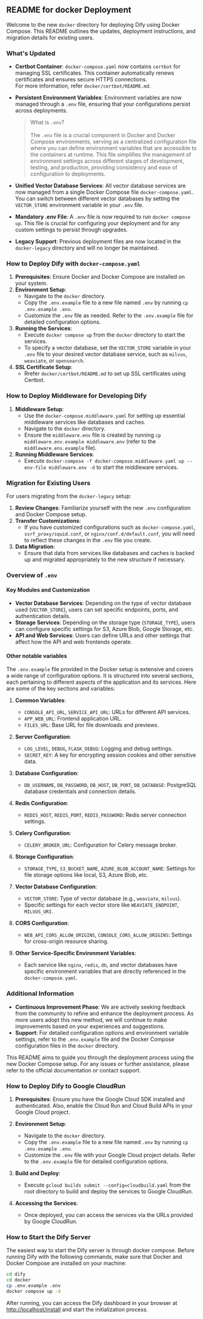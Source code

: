 ## README for docker Deployment

Welcome to the new `docker` directory for deploying Dify using Docker Compose. This README outlines the updates, deployment instructions, and migration details for existing users.

### What's Updated

- **Certbot Container**: `docker-compose.yaml` now contains `certbot` for managing SSL certificates. This container automatically renews certificates and ensures secure HTTPS connections.  
  For more information, refer `docker/certbot/README.md`.

- **Persistent Environment Variables**: Environment variables are now managed through a `.env` file, ensuring that your configurations persist across deployments.

  > What is `.env`? </br> </br>
  > The `.env` file is a crucial component in Docker and Docker Compose environments, serving as a centralized configuration file where you can define environment variables that are accessible to the containers at runtime. This file simplifies the management of environment settings across different stages of development, testing, and production, providing consistency and ease of configuration to deployments.

- **Unified Vector Database Services**: All vector database services are now managed from a single Docker Compose file `docker-compose.yaml`. You can switch between different vector databases by setting the `VECTOR_STORE` environment variable in your `.env` file.
- **Mandatory .env File**: A `.env` file is now required to run `docker compose up`. This file is crucial for configuring your deployment and for any custom settings to persist through upgrades.
- **Legacy Support**: Previous deployment files are now located in the `docker-legacy` directory and will no longer be maintained.

### How to Deploy Dify with `docker-compose.yaml`

1. **Prerequisites**: Ensure Docker and Docker Compose are installed on your system.
2. **Environment Setup**:
    - Navigate to the `docker` directory.
    - Copy the `.env.example` file to a new file named `.env` by running `cp .env.example .env`.
    - Customize the `.env` file as needed. Refer to the `.env.example` file for detailed configuration options.
3. **Running the Services**:
    - Execute `docker compose up` from the `docker` directory to start the services.
    - To specify a vector database, set the `VECTOR_STORE` variable in your `.env` file to your desired vector database service, such as `milvus`, `weaviate`, or `opensearch`.
4. **SSL Certificate Setup**:
    - Rrefer `docker/certbot/README.md` to set up SSL certificates using Certbot.

### How to Deploy Middleware for Developing Dify

1. **Middleware Setup**:
    - Use the `docker-compose.middleware.yaml` for setting up essential middleware services like databases and caches.
    - Navigate to the `docker` directory.
    - Ensure the `middleware.env` file is created by running `cp middleware.env.example middleware.env` (refer to the `middleware.env.example` file).
2. **Running Middleware Services**:
    - Execute `docker-compose -f docker-compose.middleware.yaml up --env-file middleware.env -d` to start the middleware services.

### Migration for Existing Users

For users migrating from the `docker-legacy` setup:

1. **Review Changes**: Familiarize yourself with the new `.env` configuration and Docker Compose setup.
2. **Transfer Customizations**:
    - If you have customized configurations such as `docker-compose.yaml`, `ssrf_proxy/squid.conf`, or `nginx/conf.d/default.conf`, you will need to reflect these changes in the `.env` file you create.
3. **Data Migration**:
    - Ensure that data from services like databases and caches is backed up and migrated appropriately to the new structure if necessary.

### Overview of `.env`

#### Key Modules and Customization

- **Vector Database Services**: Depending on the type of vector database used (`VECTOR_STORE`), users can set specific endpoints, ports, and authentication details.
- **Storage Services**: Depending on the storage type (`STORAGE_TYPE`), users can configure specific settings for S3, Azure Blob, Google Storage, etc.
- **API and Web Services**: Users can define URLs and other settings that affect how the API and web frontends operate.

#### Other notable variables

The `.env.example` file provided in the Docker setup is extensive and covers a wide range of configuration options. It is structured into several sections, each pertaining to different aspects of the application and its services. Here are some of the key sections and variables:

1. **Common Variables**:
    - `CONSOLE_API_URL`, `SERVICE_API_URL`: URLs for different API services.
    - `APP_WEB_URL`: Frontend application URL.
    - `FILES_URL`: Base URL for file downloads and previews.

2. **Server Configuration**:
    - `LOG_LEVEL`, `DEBUG`, `FLASK_DEBUG`: Logging and debug settings.
    - `SECRET_KEY`: A key for encrypting session cookies and other sensitive data.

3. **Database Configuration**:
    - `DB_USERNAME`, `DB_PASSWORD`, `DB_HOST`, `DB_PORT`, `DB_DATABASE`: PostgreSQL database credentials and connection details.

4. **Redis Configuration**:
    - `REDIS_HOST`, `REDIS_PORT`, `REDIS_PASSWORD`: Redis server connection settings.

5. **Celery Configuration**:
    - `CELERY_BROKER_URL`: Configuration for Celery message broker.

6. **Storage Configuration**:
    - `STORAGE_TYPE`, `S3_BUCKET_NAME`, `AZURE_BLOB_ACCOUNT_NAME`: Settings for file storage options like local, S3, Azure Blob, etc.

7. **Vector Database Configuration**:
    - `VECTOR_STORE`: Type of vector database (e.g., `weaviate`, `milvus`).
    - Specific settings for each vector store like `WEAVIATE_ENDPOINT`, `MILVUS_URI`.

8. **CORS Configuration**:
    - `WEB_API_CORS_ALLOW_ORIGINS`, `CONSOLE_CORS_ALLOW_ORIGINS`: Settings for cross-origin resource sharing.

9. **Other Service-Specific Environment Variables**:
    - Each service like `nginx`, `redis`, `db`, and vector databases have specific environment variables that are directly referenced in the `docker-compose.yaml`.

### Additional Information

- **Continuous Improvement Phase**: We are actively seeking feedback from the community to refine and enhance the deployment process. As more users adopt this new method, we will continue to make improvements based on your experiences and suggestions.
- **Support**: For detailed configuration options and environment variable settings, refer to the `.env.example` file and the Docker Compose configuration files in the `docker` directory.

This README aims to guide you through the deployment process using the new Docker Compose setup. For any issues or further assistance, please refer to the official documentation or contact support.

### How to Deploy Dify to Google CloudRun

1. **Prerequisites**: Ensure you have the Google Cloud SDK installed and authenticated. Also, enable the Cloud Run and Cloud Build APIs in your Google Cloud project.

2. **Environment Setup**:
    - Navigate to the `docker` directory.
    - Copy the `.env.example` file to a new file named `.env` by running `cp .env.example .env`.
    - Customize the `.env` file with your Google Cloud project details. Refer to the `.env.example` file for detailed configuration options.

3. **Build and Deploy**:
    - Execute `gcloud builds submit --config=cloudbuild.yaml` from the root directory to build and deploy the services to Google CloudRun.

4. **Accessing the Services**:
    - Once deployed, you can access the services via the URLs provided by Google CloudRun.

### How to Start the Dify Server

The easiest way to start the Dify server is through docker compose. Before running Dify with the following commands, make sure that Docker and Docker Compose are installed on your machine:

```sh
cd dify
cd docker
cp .env.example .env
docker compose up -d
```

After running, you can access the Dify dashboard in your browser at [http://localhost/install](http://localhost/install) and start the initialization process.
